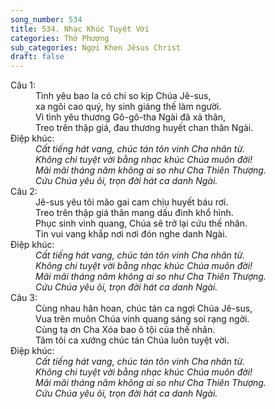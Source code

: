 ```yaml
---
song_number: 534
title: 534. Nhạc Khúc Tuyệt Vời
categories: Thờ Phượng
sub_categories: Ngợi Khen Jêsus Christ
draft: false
---
```

<dl><dt>Câu 1:</dt><dd data-verse="1">Tình yêu bao la có chi so kịp Chúa Jê-sus, <br/>xa ngôi cao quý, hy sinh giáng thế làm người. <br/>Vì tình yêu thương Gô-gô-tha Ngài đã xả thân, <br/>Treo trên thập giá, đau thương huyết chan thân Ngài. </dd><dt>Điệp khúc:</dt><dd data-chorus="1"><em>Cất tiếng hát vang, chúc tán tôn vinh Cha nhân từ. <br/>Không chi tuyệt vời bằng nhạc khúc Chúa muôn đời! <br/>Mãi mãi tháng năm không ai so như Cha Thiên Thượng. <br/>Cứu Chúa yêu ôi, trọn đời hát ca danh Ngài. </em></dd><dt>Câu 2:</dt><dd data-verse="2">Jê-sus yêu tôi mão gai cam chịu huyết báu rơi. <br/>Treo trên thập giá thân mang dấu đinh khổ hình. <br/>Phục sinh vinh quang, Chúa sẽ trở lại cứu thế nhân. <br/>Tin vui vang khắp nơi nơi đón nghe danh Ngài. </dd><dt>Điệp khúc:</dt><dd data-chorus="1"><em>Cất tiếng hát vang, chúc tán tôn vinh Cha nhân từ. <br/>Không chi tuyệt vời bằng nhạc khúc Chúa muôn đời! <br/>Mãi mãi tháng năm không ai so như Cha Thiên Thượng. <br/>Cứu Chúa yêu ôi, trọn đời hát ca danh Ngài. </em></dd><dt>Câu 3:</dt><dd data-verse="3">Cùng nhau hân hoan, chúc tán ca ngợi Chúa Jê-sus, <br/>Vua trên muôn Chúa vinh quang sáng soi rạng ngời. <br/>Cùng tạ ơn Cha Xóa bao ô tội của thế nhân. <br/>Tâm tôi ca xướng chúc tán Chúa luôn tuyệt vời. </dd><dt>Điệp khúc:</dt><dd data-chorus="1"><em>Cất tiếng hát vang, chúc tán tôn vinh Cha nhân từ. <br/>Không chi tuyệt vời bằng nhạc khúc Chúa muôn đời! <br/>Mãi mãi tháng năm không ai so như Cha Thiên Thượng. <br/>Cứu Chúa yêu ôi, trọn đời hát ca danh Ngài. </em></dd></dl>